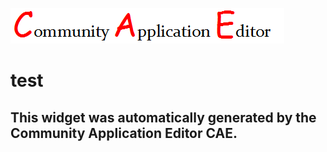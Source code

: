 ![CAE](https://github.com/CAE-Community-Application-Editor/CAE-Deployment-Temp/blob/gh-pages/frontendComponent-159/img/logo.png)  

test
===================


This widget was automatically generated by the Community Application Editor CAE.  
---------------
